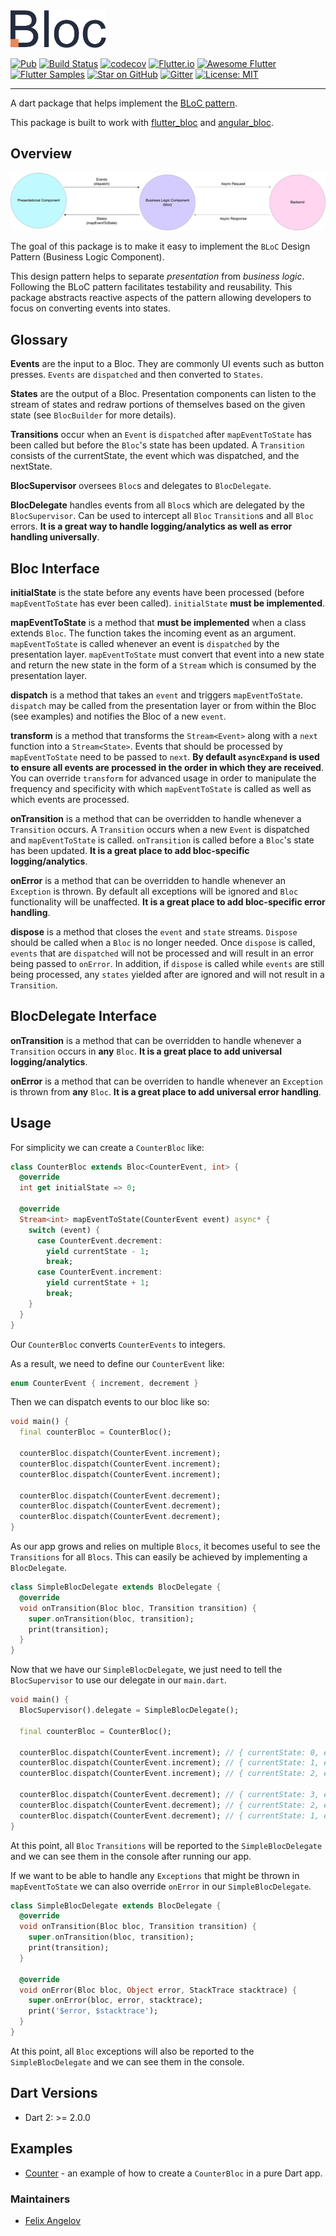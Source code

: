 <img src="https://raw.githubusercontent.com/felangel/bloc/master/docs/assets/bloc_logo_full.png" height="60" alt="Bloc Package" />

[![Pub](https://img.shields.io/pub/v/bloc.svg)](https://pub.dartlang.org/packages/bloc)
[![Build Status](https://travis-ci.org/felangel/bloc.svg?branch=master)](https://travis-ci.org/felangel/bloc)
[![codecov](https://codecov.io/gh/felangel/Bloc/branch/master/graph/badge.svg)](https://codecov.io/gh/felangel/bloc)
[![Flutter.io](https://img.shields.io/badge/Flutter-Website-deepskyblue.svg)](https://flutter.io/docs/development/data-and-backend/state-mgmt/options#bloc--rx)
[![Awesome Flutter](https://img.shields.io/badge/Awesome-Flutter-blue.svg?longCache=true)](https://github.com/Solido/awesome-flutter#standard)
[![Flutter Samples](https://img.shields.io/badge/Flutter-Samples-teal.svg?longCache=true)](http://fluttersamples.com)
[![Star on GitHub](https://img.shields.io/github/stars/felangel/bloc.svg?style=flat&logo=github&colorB=deeppink&label=Stars)](https://github.com/felangel/bloc)
[![Gitter](https://img.shields.io/badge/gitter-chat-hotpink.svg)](https://gitter.im/bloc_package/Lobby)
[![License: MIT](https://img.shields.io/badge/License-MIT-purple.svg)](https://opensource.org/licenses/MIT)

---

A dart package that helps implement the [BLoC pattern](https://www.didierboelens.com/2018/08/reactive-programming---streams---bloc).

This package is built to work with [flutter_bloc](https://pub.dartlang.org/packages/flutter_bloc) and [angular_bloc](https://pub.dartlang.org/packages/angular_bloc).

## Overview

<img src="https://raw.githubusercontent.com/felangel/bloc/master/docs/assets/bloc_architecture.png" alt="Bloc Architecture" />

The goal of this package is to make it easy to implement the `BLoC` Design Pattern (Business Logic Component).

This design pattern helps to separate _presentation_ from _business logic_. Following the BLoC pattern facilitates testability and reusability. This package abstracts reactive aspects of the pattern allowing developers to focus on converting events into states.

## Glossary

**Events** are the input to a Bloc. They are commonly UI events such as button presses. `Events` are `dispatched` and then converted to `States`.

**States** are the output of a Bloc. Presentation components can listen to the stream of states and redraw portions of themselves based on the given state (see `BlocBuilder` for more details).

**Transitions** occur when an `Event` is `dispatched` after `mapEventToState` has been called but before the `Bloc`'s state has been updated. A `Transition` consists of the currentState, the event which was dispatched, and the nextState.

**BlocSupervisor** oversees `Bloc`s and delegates to `BlocDelegate`.

**BlocDelegate** handles events from all `Bloc`s which are delegated by the `BlocSupervisor`. Can be used to intercept all `Bloc` `Transition`s and all `Bloc` errors. **It is a great way to handle logging/analytics as well as error handling universally**.

## Bloc Interface

**initialState** is the state before any events have been processed (before `mapEventToState` has ever been called). `initialState` **must be implemented**.

**mapEventToState** is a method that **must be implemented** when a class extends `Bloc`. The function takes the incoming event as an argument. `mapEventToState` is called whenever an event is `dispatched` by the presentation layer. `mapEventToState` must convert that event into a new state and return the new state in the form of a `Stream` which is consumed by the presentation layer.

**dispatch** is a method that takes an `event` and triggers `mapEventToState`. `dispatch` may be called from the presentation layer or from within the Bloc (see examples) and notifies the Bloc of a new `event`.

**transform** is a method that transforms the `Stream<Event>` along with a `next` function into a `Stream<State>`. Events that should be processed by `mapEventToState` need to be passed to `next`. **By default `asyncExpand` is used to ensure all events are processed in the order in which they are received**. You can override `transform` for advanced usage in order to manipulate the frequency and specificity with which `mapEventToState` is called as well as which events are processed.

**onTransition** is a method that can be overridden to handle whenever a `Transition` occurs. A `Transition` occurs when a new `Event` is dispatched and `mapEventToState` is called. `onTransition` is called before a `Bloc`'s state has been updated. **It is a great place to add bloc-specific logging/analytics**.

**onError** is a method that can be overridden to handle whenever an `Exception` is thrown. By default all exceptions will be ignored and `Bloc` functionality will be unaffected. **It is a great place to add bloc-specific error handling**.

**dispose** is a method that closes the `event` and `state` streams. `Dispose` should be called when a `Bloc` is no longer needed. Once `dispose` is called, `events` that are `dispatched` will not be processed and will result in an error being passed to `onError`. In addition, if `dispose` is called while `events` are still being processed, any `states` yielded after are ignored and will not result in a `Transition`.

## BlocDelegate Interface

**onTransition** is a method that can be overridden to handle whenever a `Transition` occurs in **any** `Bloc`. **It is a great place to add universal logging/analytics**.

**onError** is a method that can be overriden to handle whenever an `Exception` is thrown from **any** `Bloc`. **It is a great place to add universal error handling**.

## Usage

For simplicity we can create a `CounterBloc` like:

```dart
class CounterBloc extends Bloc<CounterEvent, int> {
  @override
  int get initialState => 0;

  @override
  Stream<int> mapEventToState(CounterEvent event) async* {
    switch (event) {
      case CounterEvent.decrement:
        yield currentState - 1;
        break;
      case CounterEvent.increment:
        yield currentState + 1;
        break;
    }
  }
}
```

Our `CounterBloc` converts `CounterEvents` to integers.

As a result, we need to define our `CounterEvent` like:

```dart
enum CounterEvent { increment, decrement }
```

Then we can dispatch events to our bloc like so:

```dart
void main() {
  final counterBloc = CounterBloc();

  counterBloc.dispatch(CounterEvent.increment);
  counterBloc.dispatch(CounterEvent.increment);
  counterBloc.dispatch(CounterEvent.increment);

  counterBloc.dispatch(CounterEvent.decrement);
  counterBloc.dispatch(CounterEvent.decrement);
  counterBloc.dispatch(CounterEvent.decrement);
}
```

As our app grows and relies on multiple `Blocs`, it becomes useful to see the `Transitions` for all `Blocs`. This can easily be achieved by implementing a `BlocDelegate`.

```dart
class SimpleBlocDelegate extends BlocDelegate {
  @override
  void onTransition(Bloc bloc, Transition transition) {
    super.onTransition(bloc, transition);
    print(transition);
  }
}
```

Now that we have our `SimpleBlocDelegate`, we just need to tell the `BlocSupervisor` to use our delegate in our `main.dart`.

```dart
void main() {
  BlocSupervisor().delegate = SimpleBlocDelegate();

  final counterBloc = CounterBloc();

  counterBloc.dispatch(CounterEvent.increment); // { currentState: 0, event: CounterEvent.increment, nextState: 1 }
  counterBloc.dispatch(CounterEvent.increment); // { currentState: 1, event: CounterEvent.increment, nextState: 2 }
  counterBloc.dispatch(CounterEvent.increment); // { currentState: 2, event: CounterEvent.increment, nextState: 3 }

  counterBloc.dispatch(CounterEvent.decrement); // { currentState: 3, event: CounterEvent.decrement, nextState: 2 }
  counterBloc.dispatch(CounterEvent.decrement); // { currentState: 2, event: CounterEvent.decrement, nextState: 1 }
  counterBloc.dispatch(CounterEvent.decrement); // { currentState: 1, event: CounterEvent.decrement, nextState: 0 }
}
```

At this point, all `Bloc` `Transitions` will be reported to the `SimpleBlocDelegate` and we can see them in the console after running our app.

If we want to be able to handle any `Exceptions` that might be thrown in `mapEventToState` we can also override `onError` in our `SimpleBlocDelegate`.

```dart
class SimpleBlocDelegate extends BlocDelegate {
  @override
  void onTransition(Bloc bloc, Transition transition) {
    super.onTransition(bloc, transition);
    print(transition);
  }

  @override
  void onError(Bloc bloc, Object error, StackTrace stacktrace) {
    super.onError(bloc, error, stacktrace);
    print('$error, $stacktrace');
  }
}
```

At this point, all `Bloc` exceptions will also be reported to the `SimpleBlocDelegate` and we can see them in the console.

## Dart Versions

- Dart 2: >= 2.0.0

## Examples

- [Counter](https://github.com/felangel/Bloc/tree/master/packages/bloc/example) - an example of how to create a `CounterBloc` in a pure Dart app.

### Maintainers

- [Felix Angelov](https://github.com/felangel)
